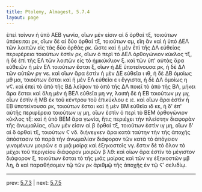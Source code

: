 ```yaml
---
title: Ptolemy, Almagest, 5.7.4
layout: page
---
```


ἐπεὶ τοίνυν ἡ ὑπὸ ΑΕΒ γωνία, οἵων μέν εἰσιν αἱ δ ὀρθαὶ τξ, τοιούτων ὑπόκειται ρκ, οἵων δὲ αἱ δύο ὀρθαὶ τξ, τοιούτων σμ, εἴη ἂν καὶ ἡ ὑπὸ ΔΕΛ τῶν λοιπῶν εἰς τὰς δύο ὀρθὰς ρκ. ὥστε καὶ ἡ μὲν ἐπὶ τῆς ΔΛ εὐθείας περιφέρεια τοιούτων ἐστὶν ρκ, οἵων ὁ περὶ τὸ ΔΕΛ ὀρθογώνιον κύκλος τξ, ἡ δὲ ἐπὶ τῆς ΕΛ τῶν λοιπῶν εἰς τὸ ἡμικύκλιον ξ. καὶ τῶν ὑπ' αὐτὰς ἄρα εὐθειῶν ἡ μὲν ΕΛ τοιούτων ἔσται ξ, οἵων ἡ ΔΕ ὑποτείνουσα ρκ, ἡ δὲ ΔΛ τῶν αὐτῶν ργ νε. καὶ οἵων ἄρα ἐστὶν ἡ μὲν ΔΕ εὐθεῖα ι ιθ, ἡ δὲ ΔΒ ὁμοίως μθ μα, τοιούτων ἔσται καὶ ἡ μὲν ΕΛ εὐθεῖα ε ι ἔγγιστα, ἡ δὲ ΔΛ ὁμοίως η νϚ. καὶ ἐπεὶ τὸ ἀπὸ τῆς ΒΔ λεῖψαν τὸ ἀπὸ τῆς ΔΛ ποιεῖ τὸ ἀπὸ τῆς ΒΛ, μήκει ἄρα ἔσται καὶ ὅλη μὲν ἡ ΒΕΛ εὐθεῖα μη νγ, λοιπὴ δὲ ἡ ΕΒ τοιούτων μγ μγ, οἵων ἐστὶν ἡ ΜΒ ἐκ τοῦ κέντρου τοῦ ἐπικύκλου ε ιε. καὶ οἵων ἄρα ἐστὶν ἡ ΕΒ ὑποτείνουσα ρκ, τοιούτων ἔσται καὶ ἡ μὲν ΒΜ εὐθεῖα ιδ κε, ἡ δ' ἐπ' αὐτῆς περιφέρεια τοιούτων ιγ μη, οἵων ἐστὶν ὁ περὶ τὸ ΒΕΜ ὀρθογώνιον κύκλος τξ: καὶ ἡ ὑπὸ ΒΕΜ ἄρα γωνία, ἥτις περιέχει τὴν πλείστην διαφορὰν τῆς ἀνωμαλίας, οἵων μέν εἰσιν αἱ β ὀρθαὶ τξ, τοιούτων ἐστὶν ιγ μη, οἵων δ' αἱ δ ὀρθαὶ τξ, τοιούτων Ϛ νδ. διήνεγκεν ἄρα κατὰ ταύτην τὴν τῆς ἀποχῆς ἀπόστασιν τὸ παρὰ τὴν ἀνωμαλίαν διάφορον τῶν κατὰ τὸ ἀπόγειον γινομένων μοιρῶν ε α μιᾷ μοίρᾳ καὶ ἑξηκοστοῖς νγ. ἔστιν δὲ τὸ ὅλον τὸ μέχρι τοῦ περιγείου διάφορον μοιρῶν β λθ: καὶ οἵων ἄρα ἐστὶν τὸ μέγιστον διάφορον ξ, τοιούτων ἔσται τὸ τῆς μιᾶς μοίρας καὶ τῶν νγ ἑξηκοστῶν μβ λη, ἃ καὶ παραθήσομεν τῷ τῶν ρκ ἀριθμῷ τῆς ἀποχῆς ἐν τῷ Ϛʹ σελιδίῳ. 

---

prev: [5.7.3](../5.7.3/) | next: [5.7.5](../5.7.5/)

